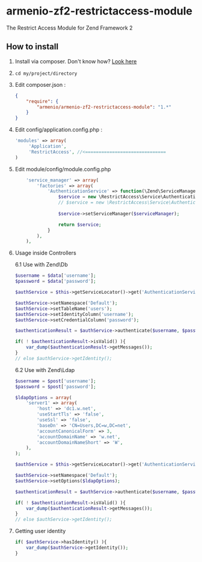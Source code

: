# armenio-zf2-restrictaccess-module
The Restrict Access Module for Zend Framework 2

## How to install


1. Install via composer. Don't know how? [Look here](http://getcomposer.org/doc/00-intro.md#introduction)

2. `cd my/project/directory`

3. Edit composer.json :

	```json
	{
		"require": {
			"armenio/armenio-zf2-restrictaccess-module": "1.*"
		}
	}
	```

4. Edit config/application.config.php :

	```php
	'modules' => array(
		 'Application',
		 'RestrictAccess', //<==============================
	)
	```

5. Edit module/config/module.config.php

	```php
		'service_manager' => array(
	        'factories' => array(
	            'AuthenticationService' => function(\Zend\ServiceManager\ServiceManager $serviceManager) {
	                $service = new \RestrictAccess\Service\Authentication\DbTableService();
	                // $service = new \RestrictAccess\Service\Authentication\LdapService();
	                
	                $service->setServiceManager($serviceManager);

	                return $service;
	            }
	        ),
	    ),
	```

6. Usage inside Controllers

	6.1 Use with Zend\Db

	```php
	$username = $data['username'];
	$password = $data['password'];

	$authService = $this->getServiceLocator()->get('AuthenticationService');

	$authService->setNamespace('Default');
	$authService->setTableName('users');
	$authService->setIdentityColumn('username');
	$authService->setCredentialColumn('password');

	$authenticationResult = $authService->authenticate($username, $password);

	if( ! $authenticationResult->isValid() ){
		var_dump($authenticationResult->getMessages());
	}
	// else $authService->getIdentity();
	```

	6.2 Use with Zend\Ldap

	```php
	$username = $post['username'];
	$password = $post['password'];

	$ldapOptions = array(
		'server1' => array(
			'host' => 'dc1.w.net',
			'useStartTls' => 'false',
			'useSsl' => 'false',
			'baseDn' => 'CN=Users,DC=w,DC=net',
			'accountCanonicalForm' => 3,
			'accountDomainName' => 'w.net',
			'accountDomainNameShort' => 'W',
		),
	);

	$authService = $this->getServiceLocator()->get('AuthenticationService');

	$authService->setNamespace('Default');
	$authService->setOptions($ldapOptions);

	$authenticationResult = $authService->authenticate($username, $password);

	if( ! $authenticationResult->isValid() ){
		var_dump($authenticationResult->getMessages());
	}
	// else $authService->getIdentity();
	```

7. Getting user identity

	```php
	if( $authService->hasIdentity() ){
		var_dump($authService->getIdentity());
	}
	```